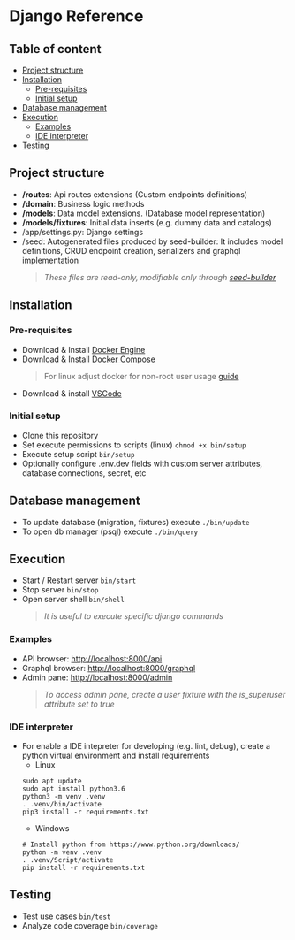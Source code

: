 # Django Reference

## Table of content

-   [Project structure](#project-structure)
-   [Installation](#installation)
    -   [Pre-requisites](#pre-requisites)
    -   [Initial setup](#initial-setup)
-   [Database management](#database-management)
-   [Execution](#execution)
    -   [Examples](#examples)
    -   [IDE interpreter](#IDE-interpreter)
-   [Testing](#testing)
    

## Project structure

-   **/routes**: Api routes extensions (Custom endpoints definitions)
-   **/domain**: Business logic methods
-   **/models**: Data model extensions. (Database model representation)
-   **/models/fixtures**: Initial data inserts (e.g. dummy data and catalogs)
-   /app/settings.py: Django settings
-   /seed: Autogenerated files produced by seed-builder: It includes model definitions, CRUD endpoint creation, serializers and graphql implementation
    >   *These files are *read-only*, modifiable only through [seed-builder](./060_seed_builder.md)*


## Installation

### Pre-requisites


-   Download & Install [Docker Engine](https://docs.docker.com/engine/install/)
-   Download & Install [Docker Compose](https://docs.docker.com/compose/install/)
    >   For linux adjust docker for non-root user usage [guide](https://docs.docker.com/engine/install/linux-postinstall/#manage-docker-as-a-non-root-user)
-   Download & install [VSCode](https://code.visualstudio.com/)

### Initial setup

-   Clone this repository
-   Set execute permissions to scripts (linux) `chmod +x bin/setup`
-   Execute setup script `bin/setup`
-   Optionally configure .env.dev fields with custom server attributes, database connections, secret, etc

## Database management

-   To update database (migration, fixtures) execute `./bin/update`
-   To open db manager (psql) execute `./bin/query`


## Execution

-   Start / Restart server `bin/start`
-   Stop server `bin/stop`
-   Open server shell `bin/shell`
    >   *It is useful to execute specific django commands*


### Examples

-   API browser: [http://localhost:8000/api](http://localhost:8000/api)
-   Graphql browser: [http://localhost:8000/graphql](http://localhost:8000/graphql)
-   Admin pane: [http://localhost:8000/admin](http://localhost:8000/admin)
    >   *To access admin pane, create a user fixture with the *is_superuser* attribute set to true*

### IDE interpreter
-   For enable a IDE intepreter for developing (e.g. lint, debug), create a python virtual environment and install requirements
    -   Linux
    ```shell
    sudo apt update
    sudo apt install python3.6
    python3 -m venv .venv
    . .venv/bin/activate
    pip3 install -r requirements.txt
    ```
    -   Windows
    ```shell
    # Install python from https://www.python.org/downloads/
    python -m venv .venv
    . .venv/Script/activate
    pip install -r requirements.txt
    ```
## Testing

-   Test use cases `bin/test`
-   Analyze code coverage `bin/coverage`